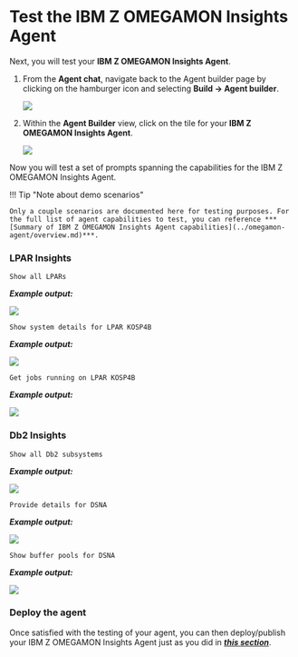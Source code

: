 # Test the IBM Z OMEGAMON Insights Agent

Next, you will test your **IBM Z OMEGAMON Insights Agent**. 

1. From the **Agent chat**, navigate back to the Agent builder page by clicking on the hamburger icon and selecting **Build -> Agent builder**.
   
    ![](_attachments/om1.png)

2. Within the **Agent Builder** view, click on the tile for your **IBM Z OMEGAMON Insights Agent**.

    ![](_attachments/om2.png)

Now you will test a set of prompts spanning the capabilities for the IBM Z OMEGAMON Insights Agent.

!!! Tip "Note about demo scenarios"

    Only a couple scenarios are documented here for testing purposes. For the full list of agent capabilities to test, you can reference ***[Summary of IBM Z OMEGAMON Insights Agent capabilities](../omegamon-agent/overview.md)***.

### LPAR Insights

```
Show all LPARs
```
***Example output:***

![](_attachments/om3.png)

```
Show system details for LPAR KOSP4B
```
***Example output:***

![](_attachments/om4.png)

```
Get jobs running on LPAR KOSP4B
```
***Example output:***

![](_attachments/om5.png)

### Db2 Insights

```
Show all Db2 subsystems
```
***Example output:***

![](_attachments/om6.png)

```
Provide details for DSNA
```
***Example output:***

![](_attachments/om7.png)

```
Show buffer pools for DSNA
```
***Example output:***

![](_attachments/om8.png)

### Deploy the agent

Once satisfied with the testing of your agent, you can then deploy/publish your IBM Z OMEGAMON Insights Agent just as you did in ***[this section](./support-agent.md#deploy-the-agent)***.


